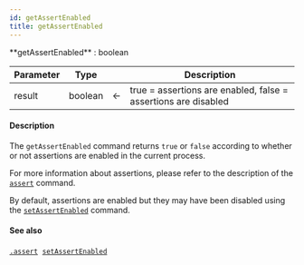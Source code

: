 ```yaml
---
id: getAssertEnabled
title: getAssertEnabled
---
```





<!-- REF #_command_.getAssertEnabled.Syntax -->**getAssertEnabled** : boolean<!-- END REF -->


<!-- REF #_command_.getAssertEnabled.Params -->

|Parameter|Type||Description|
|---------|--- |:---:|------|
|result|boolean|&#8592;|true = assertions are enabled, false = assertions are disabled|
<!-- END REF -->


#### Description

The `getAssertEnabled` command <!-- REF #_command_.getAssertEnabled.Summary -->returns `true` or `false` according to whether or not assertions are enabled in the current process<!-- END REF -->.

For more information about assertions, please refer to the description of the [`assert`](assert.md) command.

By default, assertions are enabled but they may have been disabled using the [`setAssertEnabled`](setAssertEnabled.md) command.


#### See also

[`.assert`](assert.md)&nbsp; 
[`setAssertEnabled`](setAssertEnabled.md)
